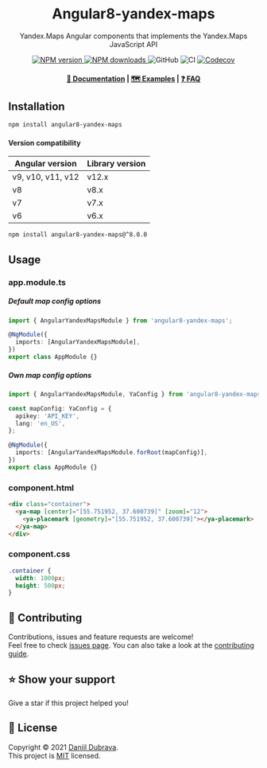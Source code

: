 <h1 align="center">Angular8-yandex-maps</h1>
<p align="center">Yandex.Maps Angular components that implements the Yandex.Maps JavaScript API</p>

<p align="center">
  <a href="https://www.npmjs.com/package/angular8-yandex-maps">
    <img src="https://img.shields.io/npm/v/angular8-yandex-maps" alt="NPM version">
  </a>

  <a href="https://www.npmjs.com/package/angular8-yandex-maps">
    <img src="https://img.shields.io/npm/dm/angular8-yandex-maps?color=blue" alt="NPM downloads">
  </a>

  <img alt="GitHub" src="https://img.shields.io/github/license/ddubrava/angular8-yandex-maps">

  <img src="https://img.shields.io/github/workflow/status/ddubrava/angular8-yandex-maps/CI/master" alt="CI">

  <a href="https://codecov.io/gh/ddubrava/angular8-yandex-maps">
    <img src="https://codecov.io/gh/ddubrava/angular8-yandex-maps/branch/master/graph/badge.svg?token=ZU50NBBBH6" alt="Codecov">
  </a>
</p>

<h4 align="center">
  <a href="https://ddubrava.github.io/angular8-yandex-maps/modules/AngularYandexMapsModule.html">📄 Documentation</a> |
  <a href="https://ddubrava.github.io/angular8-yandex-maps/additional-documentation/examples.html">🗺️ Examples</a> |
  <a href="https://ddubrava.github.io/angular8-yandex-maps/additional-documentation/faq.html">❓ FAQ</a>
</h4>

## Installation

```bash
npm install angular8-yandex-maps
```

#### Version compatibility

| Angular version   | Library version |
| ----------------- | --------------- |
| v9, v10, v11, v12 | v12.x           |
| v8                | v8.x            |
| v7                | v7.x            |
| v6                | v6.x            |

```bash
npm install angular8-yandex-maps@^8.0.0
```

## Usage

### app.module.ts

##### Default map config options

```typescript
import { AngularYandexMapsModule } from 'angular8-yandex-maps';

@NgModule({
  imports: [AngularYandexMapsModule],
})
export class AppModule {}
```

##### Own map config options

```typescript
import { AngularYandexMapsModule, YaConfig } from 'angular8-yandex-maps';

const mapConfig: YaConfig = {
  apikey: 'API_KEY',
  lang: 'en_US',
};

@NgModule({
  imports: [AngularYandexMapsModule.forRoot(mapConfig)],
})
export class AppModule {}
```

### component.html

```html
<div class="container">
  <ya-map [center]="[55.751952, 37.600739]" [zoom]="12">
    <ya-placemark [geometry]="[55.751952, 37.600739]"></ya-placemark>
  </ya-map>
</div>
```

### component.css

```css
.container {
  width: 1000px;
  height: 500px;
}
```

## 🤝 Contributing

Contributions, issues and feature requests are welcome!<br />Feel free to
check [issues page](https://github.com/ddubrava/angular8-yandex-maps/issues). You can also take a look at
the [contributing guide](https://github.com/ddubrava/angular8-yandex-maps/blob/master/CONTRIBUTING.md).

## ⭐ Show your support

Give a star if this project helped you!

## 📝 License

Copyright © 2021 [Daniil Dubrava](https://github.com/ddubrava).<br />
This project is [MIT](https://github.com/ddubrava/angular8-yandex-maps/blob/master/LICENSE.md) licensed.
